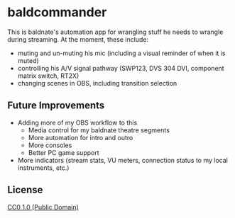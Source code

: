 # baldcommander

This is baldnate's automation app for wrangling stuff he needs to wrangle during streaming.  At the moment, these include:

- muting and un-muting his mic (including a visual reminder of when it is muted)
- controlling his A/V signal pathway (SWP123, DVS 304 DVI, component matrix switch, RT2X)
- changing scenes in OBS, including transition selection

## Future Improvements

- Adding more of my OBS workflow to this
  - Media control for my baldnate theatre segments
  - More automation for intro and outro
  - More consoles
  - Better PC game support
- More indicators (stream stats, VU meters, connection status to my local instruments, etc.)

## License

[CC0 1.0 (Public Domain)](LICENSE.md)
